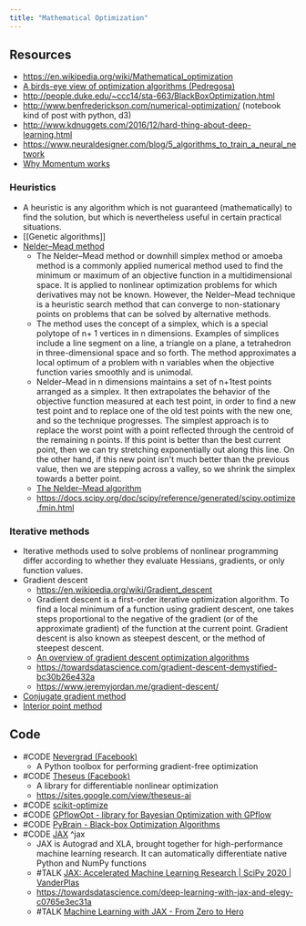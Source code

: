```yaml
---
title: "Mathematical Optimization"
---
```



## Resources
- https://en.wikipedia.org/wiki/Mathematical_optimization
- [A birds-eye view of optimization algorithms (Pedregosa)](http://fa.bianp.net/teaching/2018/eecs227at/)
- http://people.duke.edu/~ccc14/sta-663/BlackBoxOptimization.html
- http://www.benfrederickson.com/numerical-optimization/ (notebook kind of post with python, d3)
- http://www.kdnuggets.com/2016/12/hard-thing-about-deep-learning.html
- https://www.neuraldesigner.com/blog/5_algorithms_to_train_a_neural_network
- [Why Momentum works](http://distill.pub/2017/momentum/)

### Heuristics
- A heuristic is any algorithm which is not guaranteed (mathematically) to find the solution, but which is nevertheless useful in certain practical situations.
- [[Genetic algorithms]]
- [Nelder–Mead method](https://en.wikipedia.org/wiki/Nelder%E2%80%93Mead_method)
	- The Nelder–Mead method or downhill simplex method or amoeba method is a commonly applied numerical method used to find the minimum or maximum of an objective function in a multidimensional space. It is applied to nonlinear optimization problems for which derivatives may not be known. However, the Nelder–Mead technique is a heuristic search method that can converge to non-stationary points on problems that can be solved by alternative methods.
	- The method uses the concept of a simplex, which is a special polytope of n+ 1 vertices in n dimensions. Examples of simplices include a line segment on a line, a triangle on a plane, a tetrahedron in three-dimensional space and so forth. The method approximates a local optimum of a problem with n variables when the objective function varies smoothly and is unimodal.
	- Nelder–Mead in n dimensions maintains a set of n+1test points arranged as a simplex. It then extrapolates the behavior of the objective function measured at each test point, in order to find a new test point and to replace one of the old test points with the new one, and so the technique progresses. The simplest approach is to replace the worst point with a point reflected through the centroid of the remaining n points. If this point is better than the best current point, then we can try stretching exponentially out along this line. On the other hand, if this new point isn't much better than the previous value, then we are stepping across a valley, so we shrink the simplex towards a better point.
	- [The Nelder–Mead algorithm](https://pyfssa.readthedocs.io/en/stable/nelder-mead.html)
	- https://docs.scipy.org/doc/scipy/reference/generated/scipy.optimize.fmin.html

### Iterative methods
- Iterative methods used to solve problems of nonlinear programming differ according to whether they evaluate Hessians, gradients, or only function values.
- Gradient descent
	- https://en.wikipedia.org/wiki/Gradient_descent
	- Gradient descent is a first-order iterative optimization algorithm. To find a local minimum of a function using gradient descent, one takes steps proportional to the negative of the gradient (or of the approximate gradient) of the function at the current point. Gradient descent is also known as steepest descent, or the method of steepest descent.
	- [An overview of gradient descent optimization algorithms](http://ruder.io/optimizing-gradient-descent/index.html)
	- https://towardsdatascience.com/gradient-descent-demystified-bc30b26e432a
	- https://www.jeremyjordan.me/gradient-descent/
- [Conjugate gradient method](https://en.wikipedia.org/wiki/Conjugate_gradient_method)
- [Interior point method](https://en.wikipedia.org/wiki/Interior_point_method)


## Code
- #CODE [Nevergrad (Facebook)](https://code.fb.com/ai-research/nevergrad/)
	- A Python toolbox for performing gradient-free optimization
- #CODE [Theseus (Facebook)](https://github.com/facebookresearch/theseus)
	- A library for differentiable nonlinear optimization
	- https://sites.google.com/view/theseus-ai
- #CODE [scikit-optimize](https://scikit-optimize.github.io/)
- #CODE [GPflowOpt - library for Bayesian Optimization with GPflow](https://gpflowopt.readthedocs.io/en/latest/index.html )
- #CODE [PyBrain - Black-box Optimization Algorithms](http://pybrain.org/docs/api/optimization/optimization.html)
- #CODE [JAX](https://github.com/google/jax) ^jax
	- JAX is Autograd and XLA, brought together for high-performance machine learning research. It can automatically differentiate native Python and NumPy functions
	- #TALK [JAX: Accelerated Machine Learning Research | SciPy 2020 | VanderPlas](https://www.youtube.com/watch?v=z-WSrQDXkuM)
	- https://towardsdatascience.com/deep-learning-with-jax-and-elegy-c0765e3ec31a
	- #TALK [Machine Learning with JAX - From Zero to Hero](https://www.youtube.com/watch?v=SstuvS-tVc0)